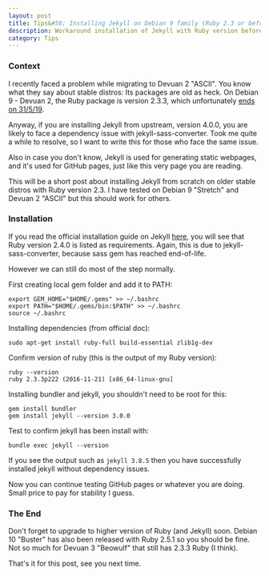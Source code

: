```yaml
---
layout: post
title: Tips&#58; Installing Jekyll on Debian 9 family (Ruby 2.3 or before)
description: Workaround installation of Jekyll with Ruby version before 2.4.0, notably on Debian 9 and Devuan 2.
category: Tips
---
```


### Context

I recently faced a problem while migrating to Devuan 2 "ASCII".
You know what they say about stable distros: Its packages are old as heck.
On Debian 9 - Devuan 2, the Ruby package is version 2.3.3, which unfortunately [ends on 31/5/19](https://www.ruby-lang.org/en/news/2019/03/31/support-of-ruby-2-3-has-ended/).

Anyway, if you are installing Jekyll from upstream, version 4.0.0, you are likely to face a dependency issue with jekyll-sass-converter.
Took me quite a while to resolve, so I want to write this for those who face the same issue.

Also in case you don't know, Jekyll is used for generating static webpages, and it's used for GitHub pages, just like this very page you are reading.

This will be a short post about installing Jekyll from scratch on older stable distros with Ruby version 2.3.
I have tested on Debian 9 "Stretch" and Devuan 2 "ASCII" but this should work for others.

### Installation

If you read the official installation guide on Jekyll [here](https://jekyllrb.com/docs/installation/), you will see that Ruby version 2.4.0 is listed as requirements.
Again, this is due to jekyll-sass-converter, because sass gem has reached end-of-life.

However we can still do most of the step normally.

First creating local gem folder and add it to PATH:
```
export GEM_HOME="$HOME/.gems" >> ~/.bashrc
export PATH="$HOME/.gems/bin:$PATH" >> ~/.bashrc
source ~/.bashrc
```

Installing dependencies (from official doc):
```
sudo apt-get install ruby-full build-essential zlib1g-dev
```

Confirm version of ruby (this is the output of my Ruby version):
```
ruby --version
ruby 2.3.3p222 (2016-11-21) [x86_64-linux-gnu]
```

Installing bundler and jekyll, you shouldn't need to be root for this:
```
gem install bundler
gem install jekyll --version 3.0.0
```

Test to confirm jekyll has been install with:
```
bundle exec jekyll --version
```

If you see the output such as `jekyll 3.8.5` then you have successfully installed jekyll without dependency issues.

Now you can continue testing GitHub pages or whatever you are doing.
Small price to pay for stability I guess.

### The End

Don't forget to upgrade to higher version of Ruby (and Jekyll) soon.
Debian 10 "Buster" has also been released with Ruby 2.5.1 so you should be fine.
Not so much for Devuan 3 "Beowulf" that still has 2.3.3 Ruby (I think).

That's it for this post, see you next time.
